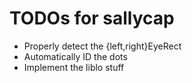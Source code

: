 # TODOs for sallycap
* Properly detect the {left,right}EyeRect
* Automatically ID the dots
* Implement the liblo stuff
